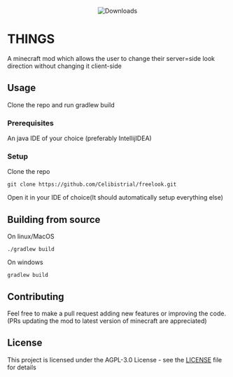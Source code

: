 
<div align="center">

  ![Downloads](https://img.shields.io/badge/downloads-550k-green.svg)
  
</div>


# THINGS

A minecraft mod which allows the user to change their server=side look direction without changing it client-side

## Usage

Clone the repo and run gradlew build


### Prerequisites

An java IDE of your choice (preferably IntellijIDEA)


### Setup



Clone the repo

```
git clone https://github.com/Celibistrial/freelook.git
```

Open it in your IDE of choice(It should automatically setup everything else)



## Building from source

On linux/MacOS
```
./gradlew build
```
On windows
```
gradlew build
```

## Contributing

Feel free to make a pull request adding new features or improving the code.(PRs updating the mod to latest version of minecraft are appreciated)


## License

This project is licensed under the AGPL-3.0 License - see the [LICENSE](LICENSE) file for details

